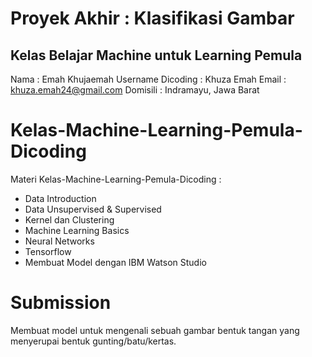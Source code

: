 # **Proyek Akhir : Klasifikasi Gambar**

## **Kelas Belajar Machine untuk Learning Pemula**

Nama : Emah Khujaemah
Username Dicoding : Khuza Emah
Email : khuza.emah24@gmail.com
Domisili : Indramayu, Jawa Barat

# Kelas-Machine-Learning-Pemula-Dicoding
Materi Kelas-Machine-Learning-Pemula-Dicoding :
- Data Introduction 
- Data Unsupervised & Supervised
- Kernel dan Clustering 
- Machine Learning Basics 
- Neural Networks 
- Tensorflow 
- Membuat Model dengan IBM Watson Studio

# Submission
Membuat model untuk mengenali sebuah gambar bentuk tangan yang menyerupai bentuk gunting/batu/kertas.
